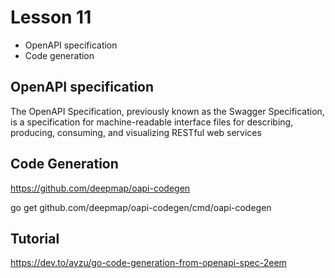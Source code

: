 # Lesson 11

- OpenAPI specification
- Code generation


## OpenAPI specification

The OpenAPI Specification, previously known as the Swagger Specification, is a specification for machine-readable interface files for describing, producing, consuming, and visualizing RESTful web services

## Code Generation

https://github.com/deepmap/oapi-codegen

go get github.com/deepmap/oapi-codegen/cmd/oapi-codegen

## Tutorial

https://dev.to/ayzu/go-code-generation-from-openapi-spec-2eem